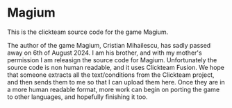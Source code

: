 # Magium
This is the clickteam source code for the game Magium.

The author of the game Magium, Cristian Mihailescu, has sadly passed away on 6th of August 2024.
I am his brother, and with my mother's permission I am releasign the source code for Magium. Unfortunately the source code is non human readable, and it uses Clickteam Fusion. We hope that someone extracts all the text/conditions from the Clickteam project, and then sends them to me so that I can upload them here. Once they are in a more human readable format, more work can begin on porting the game to other languages, and hopefully finishing it too.
